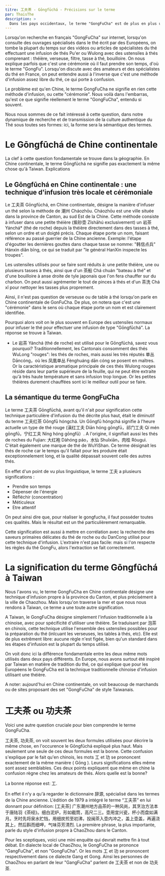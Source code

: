 ```yaml
---
titre: 工夫茶 - Gōngfūchá - Précisions sur le terme
par: ThaisThe
description: >
  Dans les pays occidentaux, le terme "GongFuCha" est de plus en plus utilisé. Mais qu'en est il véritablement de ce terme aux multiples facettes. Précisions dans cet article. 
---
```


Lorsqu'on recherche en français "GongFuCha" sur internet, lorsqu'on consulte des ouvrages spécialisés dans le thé écrit par des Européens, on tombe la plupart du temps sur des vidéos ou articles de spécialistes du thé effectuant une infusion de thés Pu'er ou Wulong avec des ustensiles à thés comprenant : théière, verseuse, filtre, tasse à thé, bouilloire. On nous explique parfois que c'est une cérémonie où il faut prendre son temps, d'où le terme "GongFu". Lorsqu'on discute avec des amateurs et des spécialistes du thé en France, on peut entendre aussi à l'inverse que c'est une méthode d'infusion assez libre du thé, ce qui porte à confusion. 

Le problème est qu'en Chine, le terme GongFuCha ne signifie en rien cette méthode d'infusion, ou cette "cérémonie". Nous voilà dans l'embarras, qu'est ce que signifie réellement le terme "GongFuCha", entendu si souvent. 

Nous nous sommes de ce fait intéressé à cette question, dans notre dynamique de recherche et de transmission de la culture authentique du Thé sous toutes ses formes: ici, la forme sera la sémantique des termes. 

# Le Gōngfūchá de Chine continentale

La clef à cette question fondamentale se trouve dans la géographie. 
En Chine continentale, le terme Gōngfūchá ne signifie pas exactement la même chose qu'à Taiwan. Explications

## Le Gōngfūchá en Chine continentale : une technique d'infusion très locale et cérémoniale

Le 工夫茶 Gōngfūchá, en Chine continentale, désigne la manière d'infuser un thé selon la méthode de 潮州 Cháozhōu. Cháozhōu est une ville située dans la province de Canton, au sud Est de la Chine. 
Cette méthode consiste à infuser dans une petite théière (紫砂壶 Zǐshāhú exclusivement) un 岩茶 Yánchá* (thé de roche) depuis la théière directement dans des tasses à thé, selon un ordre et un doigté précis. Chaque étape porte un nom, faisant référence au passé guerrier de la Chine ancienne. 
Exemple: l'étape d'égoutter les dernières gouttes dans chaque tasse se nomme: "韩信点兵" Hánxìn diǎn bīng, ce qui se traduit par "le général HanXin inspecte les troupes".

Les ustensiles utilisés pour se faire sont réduits à: une petite théière, une ou plusieurs tasses à thés, ainsi que d'un 茶船 Chá chuán "bateau à thé" et d'une bouilloire à anse droite de tyle japonais que l'on fera chauffer sur du charbon. On peut aussi agrémenter le tout de pinces à thés et d'un 茶洗 Chá xǐ pour nettoyer les tasses plus proprement. 

Ainsi, il n'est pas question de verseuse ou de table à thé lorsqu'on parle en Chine continentale de GonFuCha. 
De plus, on notera que c'est une "cérémonie" dans le sens où chaque étape porte un nom et est clairement identifiée. 

Pourquoi alors voit on le plus souvent en Europe des ustensiles normaux pour infuser le thé pour effectuer une infusion de type "Gōngfūchá". 
La réponse se trouve à Taiwan. 

* Le 岩茶 Yánchá (thé de roche) est utilisé pour le Gōngfūchá, savez vous pourquoi? 
Traditionnellement, les Cantonais consomment des thés WuLong "rouges": les thés de roches, mais aussi les très réputés 单丛 Dāncóng，où les 凤凰单丛 Fènghuáng dān cóng se posent en maîtres. Or la caractéristique aromatique principale de ces thés Wulong rouges réside dans leur partie supérieure de la feuille, qui ne peut être extraite qu'à très haute température et sans infusion trop longue. Or les petites théières durement chauffées sont ici le meilleur outil pour se faire. 

## La sémantique du terme GongFuCha

Le terme 工夫茶 Gōngfūchá, avant qu'il n'ait pour signification cette technique particulière d'infusion du thé décrite plus haut, était le diminutif du terme 工夫红茶 Gōngfū hóngchá. Un Gōngfū hóngchá signifie à l'heure actuelle un type de thé rouge (滇红工夫 Diān hóng gōngfū，祁门工夫 Qí mén gōngfū，宁红工夫 Níng hóng gōngfū）. A l'origine, il signifiait aussi les thés de roches du Fujian: 大红袍 Dàhóng páo，水仙 Shuǐxiān，肉桂 Ròuguì. C'était également une marque de thé de WuYiShan. Ce terme désignait les thés de roche car le temps qu'il fallait pour les produire était exceptionnelement long, et la qualité dépassait souvent celle des autres thés. 

En effet d'un point de vu plus linguistique, le terme 工夫 a plusieurs significations :
- Prendre son temps
- Dépenser de l'énergie
- Réfléchir (concentration)
- Méticuleux
- Etre attentif

On peut ainsi dire que, pour réaliser le gongfucha, il faut posséder toutes ces qualités. Mais le résultat est un thé particulièrement remarquable. 

Cette signification est aussi à mettre en corrélation avec la recherche des saveurs primaires délicates du thé de roche ou du DanCong utilisé pour cette technique d'infusion. L'extraire n'est pas facile: mais si l'on respecte les règles du thé GongFu, alors l'extraction se fait correctement.

# La signification du terme Gōngfūchá à Taiwan

Nous l'avons vu, le terme GongFuCha en Chine continentale désigne une technique d'infusion propre à la province du Canton, et plus précisément à la ville de Chaozhou. Mais lorsqu'on traverse la mer et que nous nous rendons à Taiwan, ce terme a une toute autre signification. 

A Taiwan, le GongFuCha désigne simplement l'infusion traditionnelle à la chinoise, avec pour spécificité d'utiliser une théière. Se traduisant par 泡茶 en chinois, cette technique utilise l'ensemble des ustensiles possibles pour la préparation du thé (inlcuant les verseuses, les tables à thés, etc). 
Elle est de plus extrêment libre: aucune règle n'est figée, bien qu'un standard dans les étapes d'infusion est la plupart du temps utilisé. 

On voit donc ici la différence fondamentale entre les deux même mots utilisés dans deux pays différents. 
En Europe, nous avons surtout été inspiré par Taiwan en matière de tradition du thé, ce qui explique que pour les Européens le GongFuCha est la technique traditionnelle chinoise d'infusion utilisant une théière.


A noter: aujourd'hui en Chine continentale, on voit beaucoup de marchands ou de sites proposant des set "GongFuCha" de style Taiwanais.  

# 工夫茶 ou 功夫茶

Voici une autre question cruciale pour bien comprendre le terme GongFuCha. 

工夫茶, 功夫茶, on voit souvent les deux formules utilisées pour décrire la même chose, en l'occurence le Gōngfūchá expliqué plus haut. Mais seulement une seule de ces deux formules est la bonne. Cette confusion s'explique par le fait qu'en chinois, les mots 工 et 功 se prononcent exactement de la même manière ( Gōng ). Leurs significations elles même sont assez semblables. Ces deux points expliquent que même en chine la confusion règne chez les amateurs de thés. Alors quelle est la bonne? 

La bonne réponse est: 工. 

En effet il n'y a qu'à regarder le dictionnaire 辞源, spécialisé dans les termes de la Chine ancienne. L'édition de 1979 a intégré le terme “工夫茶” en lui donnant pour définition: [工夫茶] 广东潮州地方品茶的一种风尚，其烹治方法本于唐陆羽《茶经》。细白泥炉，形如截筒，高尺二三。壶用宜兴瓷，杯小而盘如满月。烹时先将泉水贮铛，用细炭煎至初沸，投闽茶入壶内冲之，盖上壶盖，再遍浇其上，然后斟而细呷，气味芬芳清烈. La première phrase, la plus importante, parle du style d'infusion propre à ChaoZhou dans le Canton. 

Pour les sceptiques, voici une mini enquête qui devrait mettre fin à tout débat. 
En dialecte local de ChaoZhou, le GongFuCha se prononce "GangFuCha", et non "GongFuCha". Or les mots 工 et 功 se prononcent respectivement dans ce dialecte Gang et Gong. Ainsi les personnes de ChaoZhou en parlant de leur "GangFuCha" parlent de 工夫茶 et non de 功夫茶.
